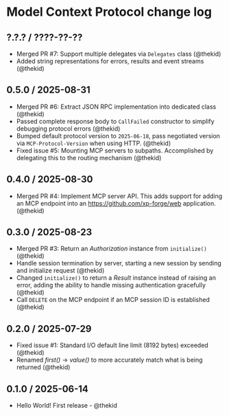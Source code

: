Model Context Protocol change log
=================================

## ?.?.? / ????-??-??

* Merged PR #7: Support multiple delegates via `Delegates` class
  (@thekid)
* Added string representations for errors, results and event streams
  (@thekid)

## 0.5.0 / 2025-08-31

* Merged PR #6: Extract JSON RPC implementation into dedicated class
  (@thekid)
* Passed complete response body to `CallFailed` constructor to simplify
  debugging protocol errors
  (@thekid)
* Bumped default protocol version to `2025-06-18`, pass negotiated
  version via `MCP-Protocol-Version` when using HTTP.
  (@thekid)
* Fixed issue #5: Mounting MCP servers to subpaths. Accomplished by
  delegating this to the routing mechanism
  (@thekid)

## 0.4.0 / 2025-08-30

* Merged PR #4: Implement MCP server API. This adds support for adding an
  MCP endpoint into an https://github.com/xp-forge/web application.
  (@thekid)

## 0.3.0 / 2025-08-23

* Merged PR #3: Return an *Authorization* instance from `initialize()`
  (@thekid)
* Handle session termination by server, starting a new session by sending
  and initialize request
  (@thekid)
* Changed `initialize()` to return a *Result* instance instead of raising
  an error, adding the ability to handle missing authentication gracefully
  (@thekid)
* Call `DELETE` on the MCP endpoint if an MCP session ID is established
  (@thekid)

## 0.2.0 / 2025-07-29

* Fixed issue #1: Standard I/O default line limit (8192 bytes) exceeded
  (@thekid)
* Renamed *first()* -> *value()* to more accurately match what is being
  returned
  (@thekid)

## 0.1.0 / 2025-06-14

* Hello World! First release - @thekid